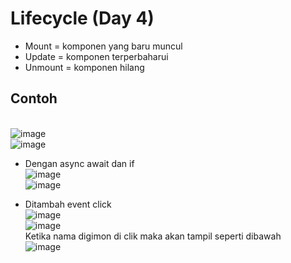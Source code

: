 # Lifecycle (Day 4)
- Mount = komponen yang baru muncul
- Update = komponen terperbaharui
- Unmount = komponen hilang

## Contoh
<br>![image](https://user-images.githubusercontent.com/85721388/198205305-1d5ecb24-ea4b-451a-964b-bc9ac2d871ae.png)
<br>![image](https://user-images.githubusercontent.com/85721388/198205360-12ad5a5c-163d-4fa2-9152-baf4bb754da3.png)

- Dengan async await dan if
<br>![image](https://user-images.githubusercontent.com/85721388/198205618-c2d3a584-8837-434b-a75d-df0d141d8a80.png)
<br>![image](https://user-images.githubusercontent.com/85721388/198205641-4e0ef457-b9d6-47b8-afb4-637241044a05.png)

- Ditambah event click
<br>![image](https://user-images.githubusercontent.com/85721388/198205718-1a2c219b-1ec5-4a60-b7c4-99ee06becd3f.png)
<br>![image](https://user-images.githubusercontent.com/85721388/198205749-00b59b8e-d98a-49b1-b39f-2fe24073ee2b.png)
<br>Ketika nama digimon di clik maka akan tampil seperti dibawah
<br>![image](https://user-images.githubusercontent.com/85721388/198205795-6c088e9f-092f-45e3-aed6-209ab2372c2b.png)


